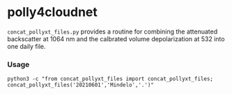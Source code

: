 # polly4cloudnet

`concat_pollyxt_files.py` provides a routine for combining the attenuated backscatter at 1064 nm and the calbrated volume depolarization at 532 into one daily file.

### Usage

```
python3 -c "from concat_pollyxt_files import concat_pollyxt_files; concat_pollyxt_files('20210601','Mindelo','.')"
```

